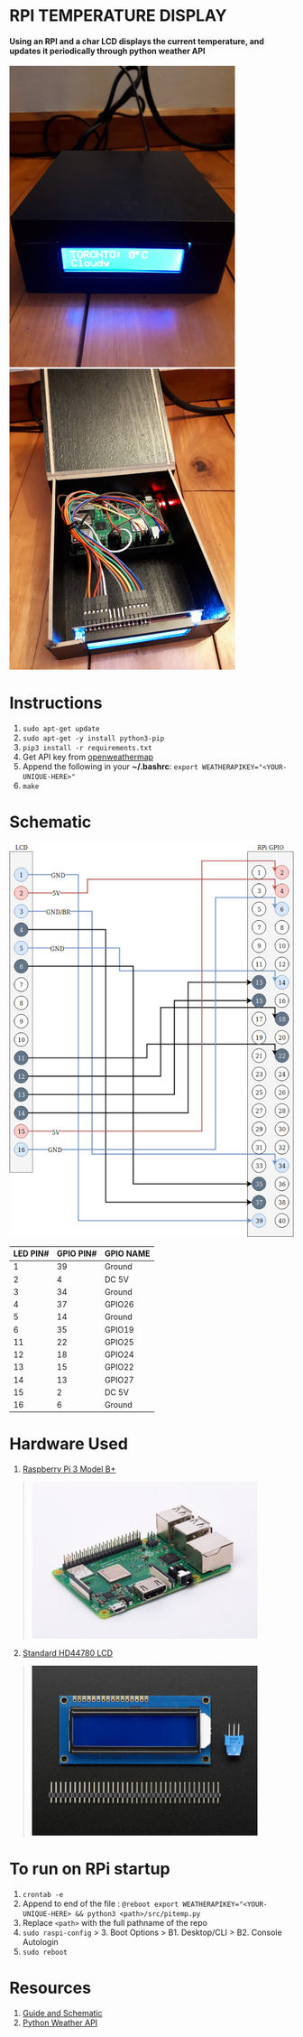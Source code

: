 # RPI TEMPERATURE DISPLAY 
#### Using an RPI and a char LCD displays the current temperature, and updates it periodically through python weather API
<img src="./res/img/result1.jpg" alt="Raspberry Pi 3 Model B+" width="400"/><img src="./res/img/result2.jpg" alt="Raspberry Pi 3 Model B+" width="400"/>


# Instructions
1. `sudo apt-get update`
2. `sudo apt-get -y install python3-pip`
3. `pip3 install -r requirements.txt`
4. Get API key from [openweathermap](https://openweathermap.org/)
5. Append the following in your **~/.bashrc**: `export WEATHERAPIKEY="<YOUR-UNIQUE-HERE>"`
4. `make`

# Schematic
<center><img src="./res/img/circuit.jpg" alt="circuit" /></center>

| LED PIN# | GPIO PIN# | GPIO NAME |
|----------|-----------|-----------|
| 1        | 39        | Ground    |
| 2        | 4         | DC 5V     |
| 3        | 34        | Ground    |
| 4        | 37        | GPIO26    |
| 5        | 14        | Ground    |
| 6        | 35        | GPIO19    |
| 11       | 22        | GPIO25    |
| 12       | 18        | GPIO24    |
| 13       | 15        | GPIO22    |
| 14       | 13        | GPIO27    |
| 15       | 2         | DC 5V     |
| 16       |  6        | Ground    |

# Hardware Used
1. [Raspberry Pi 3 Model B+](https://www.raspberrypi.org/products/raspberry-pi-3-model-b-plus/)
> <img src="./res/img/rpi3_bplus.jpg" alt="Raspberry Pi 3 Model B+" width="400"/>
2. [Standard HD44780 LCD](https://www.adafruit.com/product/181)
> <img src="./res/img/lcd_16x2.jpg" alt="Standard HD44780 LCD" width="400"/>

# To run on RPi startup
1. `crontab -e`
2. Append to end of the file : `@reboot export WEATHERAPIKEY="<YOUR-UNIQUE-HERE> && python3 <path>/src/pitemp.py`
3. Replace `<path>` with the full pathname of the repo
4. `sudo raspi-config` > 3. Boot Options > B1. Desktop/CLI > B2. Console Autologin
5. `sudo reboot`


# Resources
1. [Guide and Schematic ](https://learn.adafruit.com/character-lcds/python-circuitpython)
2. [Python Weather API](https://pypi.org/project/weather-api/)
